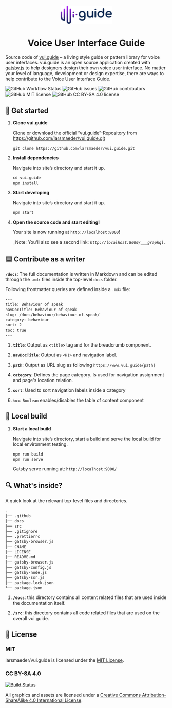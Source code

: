 <p align="center">
  <a href="https://www.vui.guide">
    <img alt="vui.guide" src="https://raw.githubusercontent.com/larsmaeder/vui.guide/master/src/images/vuiLogo.svg" width="160" />
  </a>
</p>
<h1 align="center">
  Voice User Interface Guide
</h1>

Source code of [vui.guide](https://www.vui.guide) – a living style guide or pattern library for voice user interfaces. vui.guide is an open source application created with [gatsby.js](https://www.gatsbyjs.org/) to help designers design their own voice user interface. No matter your level of language, development or design expertise, there are ways to help contribute to the Voice User Interface Guide.


![GitHub Workflow Status](https://img.shields.io/github/workflow/status/larsmaeder/vui.guide/Gatsby%20Publish)
![GitHub issues](https://img.shields.io/github/issues/larsmaeder/vui.guide)
![GitHub contributors](https://img.shields.io/github/contributors/larsmaeder/vui.guide?color=blue)
![GitHub MIT license](https://img.shields.io/github/license/larsmaeder/vui.guide?color=blue)
![GitHub CC BY-SA 4.0 license](https://img.shields.io/badge/license-CC%20BY--SA%204.0-blue)

## 🚀 Get started

1.  **Clone vui.guide**

    Clone or download the official “vui.guide”-Repository from https://github.com/larsmaeder/vui.guide.git

    ```shell
    git clone https://github.com/larsmaeder/vui.guide.git
    ```

2.  **Install dependencies**

    Navigate into site’s directory and start it up.

    ```shell
    cd vui.guide
    npm install
    ```

3.  **Start developing**

    Navigate into site’s directory and start it up.

    ```shell
    npm start
    ```

4.  **Open the source code and start editing!**

    Your site is now running at `http://localhost:8000`!

    _Note: You'll also see a second link: _`http://localhost:8000/___graphql`_.

##  ⌨️ Contribute as a writer

**`/docs`**: The full documentation is written in Markdown and can be edited through the `.mdx` files inside the top-level `docs` folder.

Following frontmatter queries are defined inside a `.mdx` file:

```mdx
---
title: Behaviour of speak
navDocTitle: Behaviour of speak
slug: /docs/behaviour/behaviour-of-speak/
category: behaviour
sort: 2
toc: true
---
```

1.  **`title`**: Output as `<title>` tag and for the breadcrumb component.

2.  **`navDocTitle`**: Output as `<H1>` and navigation label.

3.  **`path`**: Output as URL slug as following `https://www.vui.guide{path}`

4.  **`category`**: Defines the page category. Is used for navigation assignment and page's location relation.

5.  **`sort`**: Used to sort navigation labels inside a category

6.  **`toc`**: `Boolean` enables/disables the table of content component

## 🤖 Local build

1.  **Start a local build**

    Navigate into site’s directory, start a build and serve the local build for local environment testing.

    ```shell
    npm run build
    npm run serve
    ```

    Gatsby serve running at: `http://localhost:9000/`

## 🔍 What's inside?

A quick look at the relevant top-level files and directories.

    .
    ├── .github
    ├── docs
    ├── src
    ├── .gitignore
    ├── .prettierrc
    ├── gatsby-browser.js
    ├── CNAME
    ├── LICENSE
    ├── README.md
    ├── gatsby-browser.js
    ├── gatsby-config.js
    ├── gatsby-node.js
    ├── gatsby-ssr.js
    ├── package-lock.json
    └── package.json

1.  **`/docs`**: this directory contains all content related files that are used inside the documentation itself.

2.  **`/src`**: this directory contains all code related files that are used on the overall vui.guide.

## 📜 License

### MIT
larsmaeder/vui.guide is licensed under the [MIT License](LICENSE).

### CC BY-SA 4.0
[![Build Status](https://i.creativecommons.org/l/by-sa/4.0/80x15.png)](http://creativecommons.org/licenses/by-sa/4.0/)

All graphics and assets are licensed under a [Creative Commons Attribution-ShareAlike 4.0 International License](http://creativecommons.org/licenses/by-sa/4.0/).